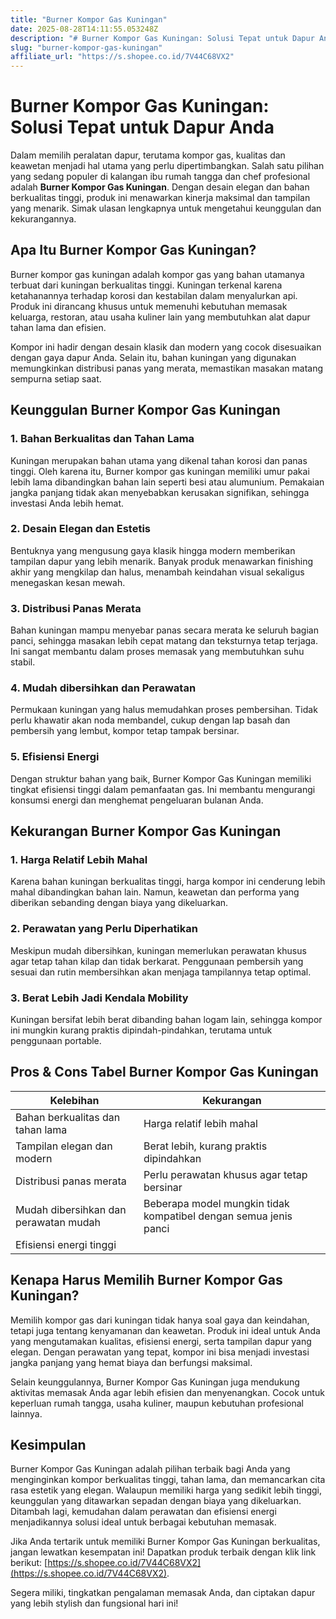 ```yaml
---
title: "Burner Kompor Gas Kuningan"
date: 2025-08-28T14:11:55.053248Z
description: "# Burner Kompor Gas Kuningan: Solusi Tepat untuk Dapur Anda..."
slug: "burner-kompor-gas-kuningan"
affiliate_url: "https://s.shopee.co.id/7V44C68VX2"
---
```

# Burner Kompor Gas Kuningan: Solusi Tepat untuk Dapur Anda

Dalam memilih peralatan dapur, terutama kompor gas, kualitas dan keawetan menjadi hal utama yang perlu dipertimbangkan. Salah satu pilihan yang sedang populer di kalangan ibu rumah tangga dan chef profesional adalah **Burner Kompor Gas Kuningan**. Dengan desain elegan dan bahan berkualitas tinggi, produk ini menawarkan kinerja maksimal dan tampilan yang menarik. Simak ulasan lengkapnya untuk mengetahui keunggulan dan kekurangannya.

## Apa Itu Burner Kompor Gas Kuningan?

Burner kompor gas kuningan adalah kompor gas yang bahan utamanya terbuat dari kuningan berkualitas tinggi. Kuningan terkenal karena ketahanannya terhadap korosi dan kestabilan dalam menyalurkan api. Produk ini dirancang khusus untuk memenuhi kebutuhan memasak keluarga, restoran, atau usaha kuliner lain yang membutuhkan alat dapur tahan lama dan efisien.

Kompor ini hadir dengan desain klasik dan modern yang cocok disesuaikan dengan gaya dapur Anda. Selain itu, bahan kuningan yang digunakan memungkinkan distribusi panas yang merata, memastikan masakan matang sempurna setiap saat.

## Keunggulan Burner Kompor Gas Kuningan

### 1. Bahan Berkualitas dan Tahan Lama

Kuningan merupakan bahan utama yang dikenal tahan korosi dan panas tinggi. Oleh karena itu, Burner kompor gas kuningan memiliki umur pakai lebih lama dibandingkan bahan lain seperti besi atau alumunium. Pemakaian jangka panjang tidak akan menyebabkan kerusakan signifikan, sehingga investasi Anda lebih hemat.

### 2. Desain Elegan dan Estetis

Bentuknya yang mengusung gaya klasik hingga modern memberikan tampilan dapur yang lebih menarik. Banyak produk menawarkan finishing akhir yang mengkilap dan halus, menambah keindahan visual sekaligus menegaskan kesan mewah.

### 3. Distribusi Panas Merata

Bahan kuningan mampu menyebar panas secara merata ke seluruh bagian panci, sehingga masakan lebih cepat matang dan teksturnya tetap terjaga. Ini sangat membantu dalam proses memasak yang membutuhkan suhu stabil.

### 4. Mudah dibersihkan dan Perawatan

Permukaan kuningan yang halus memudahkan proses pembersihan. Tidak perlu khawatir akan noda membandel, cukup dengan lap basah dan pembersih yang lembut, kompor tetap tampak bersinar.

### 5. Efisiensi Energi

Dengan struktur bahan yang baik, Burner Kompor Gas Kuningan memiliki tingkat efisiensi tinggi dalam pemanfaatan gas. Ini membantu mengurangi konsumsi energi dan menghemat pengeluaran bulanan Anda.

## Kekurangan Burner Kompor Gas Kuningan

### 1. Harga Relatif Lebih Mahal

Karena bahan kuningan berkualitas tinggi, harga kompor ini cenderung lebih mahal dibandingkan bahan lain. Namun, keawetan dan performa yang diberikan sebanding dengan biaya yang dikeluarkan.

### 2. Perawatan yang Perlu Diperhatikan

Meskipun mudah dibersihkan, kuningan memerlukan perawatan khusus agar tetap tahan kilap dan tidak berkarat. Penggunaan pembersih yang sesuai dan rutin membersihkan akan menjaga tampilannya tetap optimal.

### 3. Berat Lebih Jadi Kendala Mobility

Kuningan bersifat lebih berat dibanding bahan logam lain, sehingga kompor ini mungkin kurang praktis dipindah-pindahkan, terutama untuk penggunaan portable.

## Pros & Cons Tabel Burner Kompor Gas Kuningan

| Kelebihan                              | Kekurangan                                               |
|----------------------------------------|----------------------------------------------------------|
| Bahan berkualitas dan tahan lama     | Harga relatif lebih mahal                              |
| Tampilan elegan dan modern            | Berat lebih, kurang praktis dipindahkan               |
| Distribusi panas merata               | Perlu perawatan khusus agar tetap bersinar           |
| Mudah dibersihkan dan perawatan mudah| Beberapa model mungkin tidak kompatibel dengan semua jenis panci |
| Efisiensi energi tinggi               |                                                          |

## Kenapa Harus Memilih Burner Kompor Gas Kuningan?

Memilih kompor gas dari kuningan tidak hanya soal gaya dan keindahan, tetapi juga tentang kenyamanan dan keawetan. Produk ini ideal untuk Anda yang mengutamakan kualitas, efisiensi energi, serta tampilan dapur yang elegan. Dengan perawatan yang tepat, kompor ini bisa menjadi investasi jangka panjang yang hemat biaya dan berfungsi maksimal.

Selain keunggulannya, Burner Kompor Gas Kuningan juga mendukung aktivitas memasak Anda agar lebih efisien dan menyenangkan. Cocok untuk keperluan rumah tangga, usaha kuliner, maupun kebutuhan profesional lainnya.

## Kesimpulan

Burner Kompor Gas Kuningan adalah pilihan terbaik bagi Anda yang menginginkan kompor berkualitas tinggi, tahan lama, dan memancarkan cita rasa estetik yang elegan. Walaupun memiliki harga yang sedikit lebih tinggi, keunggulan yang ditawarkan sepadan dengan biaya yang dikeluarkan. Ditambah lagi, kemudahan dalam perawatan dan efisiensi energi menjadikannya solusi ideal untuk berbagai kebutuhan memasak.

Jika Anda tertarik untuk memiliki Burner Kompor Gas Kuningan berkualitas, jangan lewatkan kesempatan ini! Dapatkan produk terbaik dengan klik link berikut: [https://s.shopee.co.id/7V44C68VX2](https://s.shopee.co.id/7V44C68VX2).

Segera miliki, tingkatkan pengalaman memasak Anda, dan ciptakan dapur yang lebih stylish dan fungsional hari ini!